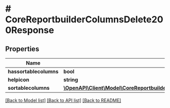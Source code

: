# # CoreReportbuilderColumnsDelete200Response

## Properties

Name | Type | Description | Notes
------------ | ------------- | ------------- | -------------
**hassortablecolumns** | **bool** | hassortablecolumns |
**helpicon** | **string** | helpicon |
**sortablecolumns** | [**\OpenAPI\Client\Model\CoreReportbuilderColumnsDelete200ResponseSortablecolumnsInner[]**](CoreReportbuilderColumnsDelete200ResponseSortablecolumnsInner.md) |  |

[[Back to Model list]](../../README.md#models) [[Back to API list]](../../README.md#endpoints) [[Back to README]](../../README.md)
